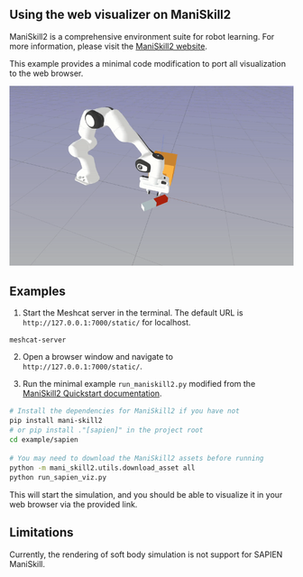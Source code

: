 ## Using the web visualizer on ManiSkill2

ManiSkill2 is a comprehensive environment suite for robot learning. For more information, please visit
the [ManiSkill2 website](https://maniskill2.github.io/).

This example provides a minimal code modification to port all visualization to the web browser.

![sapien](../../doc/sapien.gif)

## Examples

1. Start the Meshcat server in the terminal. The default URL is `http://127.0.0.1:7000/static/` for localhost.

```shell
meshcat-server
```

2. Open a browser window and navigate to `http://127.0.0.1:7000/static/`.

3. Run the minimal example `run_maniskill2.py` modified from
   the [ManiSkill2 Quickstart documentation](https://haosulab.github.io/ManiSkill2/getting_started/quickstart.html).

```bash
# Install the dependencies for ManiSkill2 if you have not
pip install mani-skill2 
# or pip install ."[sapien]" in the project root
cd example/sapien

# You may need to download the ManiSkill2 assets before running
python -m mani_skill2.utils.download_asset all
python run_sapien_viz.py
```

This will start the simulation, and you should be able to visualize it in your web browser via the provided link.

## Limitations

Currently, the rendering of soft body simulation is not support for SAPIEN ManiSkill.
